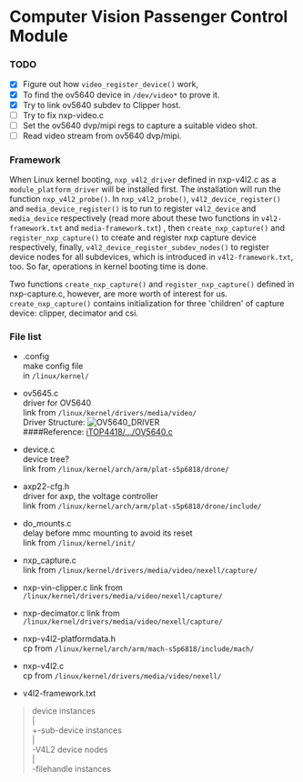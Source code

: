 # Computer Vision Passenger Control Module

### TODO
- [x] Figure out how `video_register_device()` work,
- [x] To find the ov5640 device in `/dev/video*` to prove it.
- [x] Try to link ov5640 subdev to Clipper host.
- [ ] Try to fix nxp-video.c
- [ ] Set the ov5640 dvp/mipi regs to capture a suitable video shot.
- [ ] Read video stream from ov5640 dvp/mipi.

### Framework
When Linux kernel booting, `nxp_v4l2_driver` defined in nxp-v4l2.c
as a `module_platform_driver` will be installed first. 
The installation will run the function `nxp_v4l2_probe()`. 
In `nxp_v4l2_probe()`, `v4l2_device_register()` and `media_device_register()`
is to run to register `v4l2_device` and `media_device` respectively 
(read more about these two functions in `v4l2-framework.txt` and `media-framework.txt`)
, then `create_nxp_capture()` and `register_nxp_capture()` 
to create and register nxp capture device respectively, finally, 
`v4l2_device_register_subdev_nodes()` to register device nodes for all subdevices, 
which is introduced in `v4l2-framework.txt`, too. 
So far, operations in kernel booting time is done.

Two functions `create_nxp_capture()` and `register_nxp_capture()` defined in 
nxp-capture.c, however, are more worth of interest for us.
`create_nxp_capture()` contains initialization for three 'children' 
of capture device: clipper, decimator and csi.




### File list
* .config  
make config file  
in `/linux/kernel/`

* ov5645.c  
driver for OV5640  
link from `/linux/kernel/drivers/media/video/`  
Driver Structure: ![OV5640_DRIVER](https://lh3.googleusercontent.com/7jsnxkgSMBU3xvV8KxoLITNiqcy_nI-HOm3o7MYqiB2_yZhk_Qi8kV46sbs-Yf-K131zlzRcZ7R8jA=w5000-no)  
####Reference: [iTOP4418/.../OV5640.c](https://github.com/iTOP4418/kernel-3.4.39/blob/topeet_develop/kernel-3.4.39/drivers/media/video/ov5640.c)  

* device.c  
device tree?  
link from `/linux/kernel/arch/arm/plat-s5p6818/drone/`

* axp22-cfg.h  
driver for axp, the voltage controller  
link from `/linux/kernel/arch/arm/plat-s5p6818/drone/include/`

* do_mounts.c  
delay before mmc mounting to avoid its reset  
link from `/linux/kernel/init/`

* nxp_capture.c  
link from `/linux/kernel/drivers/media/video/nexell/capture/`

* nxp-vin-clipper.c
link from `/linux/kernel/drivers/media/video/nexell/capture/`

* nxp-decimator.c
link from `/linux/kernel/drivers/media/video/nexell/capture/`

* nxp-v4l2-platformdata.h  
cp from `/linux/kernel/arch/arm/mach-s5p6818/include/mach/`

* nxp-v4l2.c  
cp from `/linux/kernel/drivers/media/video/nexell/`

* v4l2-framework.txt  
> device instances  
>  |  
>  +-sub-device instances  
>  |  
>  \-V4L2 device nodes  
>      |  
>      \-filehandle instances  

